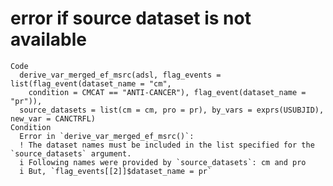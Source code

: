 # error if source dataset is not available

    Code
      derive_var_merged_ef_msrc(adsl, flag_events = list(flag_event(dataset_name = "cm",
        condition = CMCAT == "ANTI-CANCER"), flag_event(dataset_name = "pr")),
      source_datasets = list(cm = cm, pro = pr), by_vars = exprs(USUBJID), new_var = CANCTRFL)
    Condition
      Error in `derive_var_merged_ef_msrc()`:
      ! The dataset names must be included in the list specified for the `source_datasets` argument.
      i Following names were provided by `source_datasets`: cm and pro
      i But, `flag_events[[2]]$dataset_name = pr`

